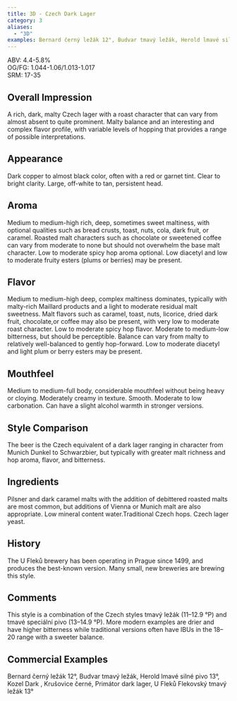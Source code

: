 ```yaml
---
title: 3D - Czech Dark Lager
category: 3
aliases: 
  - "3D"
examples: Bernard černý ležák 12°, Budvar tmavý ležák, Herold lmavé silné pivo 13°, Kozel Dark , Krušovice  černé, Primátor dark lager, U Fleků Flekovský tmavý ležák 13°
---
```


ABV: 4.4-5.8%  
OG/FG: 1.044-1.06/1.013-1.017  
SRM: 17-35  

## Overall Impression
A rich, dark, malty Czech lager with a roast character that can vary from almost absent to quite prominent. Malty balance and an interesting and complex flavor profile, with variable levels of hopping that provides a range of possible interpretations.

## Appearance
Dark copper to almost black color, often with a red or garnet tint. Clear to bright clarity. Large, off-white to tan, persistent head.

## Aroma
Medium to medium-high rich, deep, sometimes sweet maltiness, with optional qualities such as bread crusts, toast, nuts, cola, dark fruit, or caramel. Roasted malt characters such as chocolate or sweetened coffee can vary from moderate to none but should not overwhelm the base malt character. Low to moderate spicy hop aroma optional. Low diacetyl and low to moderate fruity esters (plums or berries) may be present.

## Flavor
Medium to medium-high deep, complex maltiness dominates, typically with malty-rich Maillard products and a light to moderate residual malt sweetness. Malt flavors such as caramel, toast, nuts, licorice, dried dark fruit, chocolate,or coffee may also be present, with very low to moderate roast character. Low to moderate spicy hop flavor. Moderate to medium-low bitterness, but should be perceptible. Balance can vary from malty to relatively well-balanced to gently hop-forward. Low to moderate diacetyl and light plum or berry esters may be present.

## Mouthfeel
Medium to medium-full body, considerable mouthfeel without being heavy or cloying. Moderately creamy in texture. Smooth. Moderate to low carbonation. Can have a slight alcohol warmth in stronger versions.

## Style Comparison
The beer is the Czech equivalent of a dark lager ranging in character from Munich Dunkel to Schwarzbier, but typically with greater malt richness and hop aroma, flavor, and bitterness.

## Ingredients
Pilsner and dark caramel malts with the addition of debittered roasted malts are most common, but additions of Vienna or Munich malt are also appropriate. Low mineral content water.Traditional Czech hops. Czech lager yeast.

## History
The U Fleků brewery has been operating in Prague since 1499, and produces the best-known version. Many small, new breweries are brewing this style.

## Comments
This style is a combination of the Czech styles tmavý ležák (11–12.9 °P) and tmavé speciální pivo (13–14.9 °P). More modern examples are drier and have higher bitterness while traditional versions often have IBUs in the 18–20 range with a sweeter balance.

## Commercial Examples
Bernard černý ležák 12°, Budvar tmavý ležák, Herold lmavé silné pivo 13°, Kozel Dark , Krušovice  černé, Primátor dark lager, U Fleků Flekovský tmavý ležák 13°